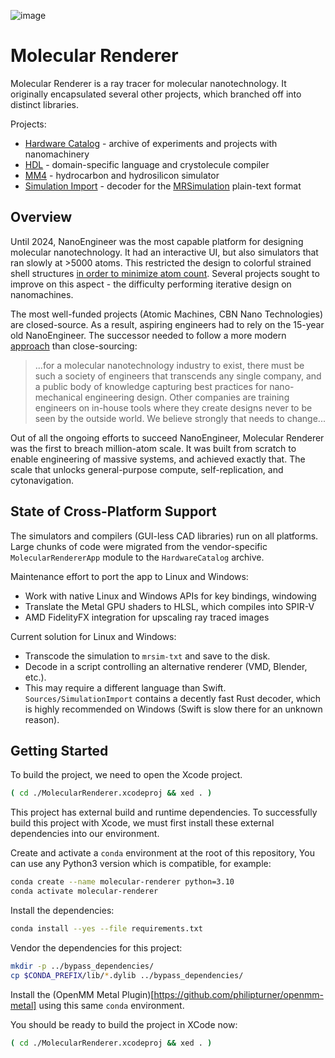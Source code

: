 
![image](https://github.com/philipturner/molecular-renderer/assets/71743241/d5585c84-7e4e-4507-841a-452fb68615d3)

# Molecular Renderer

Molecular Renderer is a ray tracer for molecular nanotechnology. It originally encapsulated several other projects, which branched off into distinct libraries.

Projects:
- [Hardware Catalog](./Sources/HardwareCatalog/README.md) - archive of experiments and projects with nanomachinery
- [HDL](https://github.com/philipturner/HDL) - domain-specific language and crystolecule compiler
- [MM4](https://github.com/philipturner/MM4) - hydrocarbon and hydrosilicon simulator
- [Simulation Import](./Sources/SimulationImport) - decoder for the [MRSimulation](./Documentation/MRSimulation.md) plain-text format

## Overview

Until 2024, NanoEngineer was the most capable platform for designing molecular nanotechnology. It had an interactive UI, but also simulators that ran slowly at >5000 atoms. This restricted the design to colorful strained shell structures [in order to minimize atom count](http://www.imm.org/research/parts/controller/). Several projects sought to improve on this aspect - the difficulty performing iterative design on nanomachines.

The most well-funded projects (Atomic Machines, CBN Nano Technologies) are closed-source. As a result, aspiring engineers had to rely on the 15-year old NanoEngineer. The successor needed to follow a more modern [approach](https://github.com/atomCAD/atomCAD/wiki) than close-sourcing:

> ...for a molecular nanotechnology industry to exist, there must be such a society of engineers that transcends any single company, and a public body of knowledge capturing best practices for nano-mechanical engineering design. Other companies are training engineers on in-house tools where they create designs never to be seen by the outside world. We believe strongly that needs to change...

Out of all the ongoing efforts to succeed NanoEngineer, Molecular Renderer was the first to breach million-atom scale. It was built from scratch to enable engineering of massive systems, and achieved exactly that. The scale that unlocks general-purpose compute, self-replication, and cytonavigation.

## State of Cross-Platform Support

The simulators and compilers (GUI-less CAD libraries) run on all platforms. Large chunks of code were migrated from the vendor-specific `MolecularRendererApp` module to the `HardwareCatalog` archive.

Maintenance effort to port the app to Linux and Windows:
- Work with native Linux and Windows APIs for key bindings, windowing
- Translate the Metal GPU shaders to HLSL, which compiles into SPIR-V
- AMD FidelityFX integration for upscaling ray traced images

Current solution for Linux and Windows: 
- Transcode the simulation to `mrsim-txt` and save to the disk.
- Decode in a script controlling an alternative renderer (VMD, Blender, etc.).
- This may require a different language than Swift. `Sources/SimulationImport` contains a decently fast Rust decoder, which is highly recommended on Windows (Swift is slow there for an unknown reason).


## Getting Started

To build the project, we need to open the Xcode project.

```bash
( cd ./MolecularRenderer.xcodeproj && xed . )
```

This project has external build and runtime dependencies. To successfully build this project with Xcode, we must first install these external dependencies into our environment.

Create and activate a `conda` environment at the root of this repository, You can use any Python3 version which is compatible, for example:

```bash
conda create --name molecular-renderer python=3.10
conda activate molecular-renderer
```

Install the dependencies:
```bash
conda install --yes --file requirements.txt
```

Vendor the dependencies for this project:

```bash
mkdir -p ../bypass_dependencies/
cp $CONDA_PREFIX/lib/*.dylib ../bypass_dependencies/
```

Install the (OpenMM Metal Plugin)[https://github.com/philipturner/openmm-metal] using this same `conda` environment.

You should be ready to build the project in XCode now:

```bash
( cd ./MolecularRenderer.xcodeproj && xed . )
```

